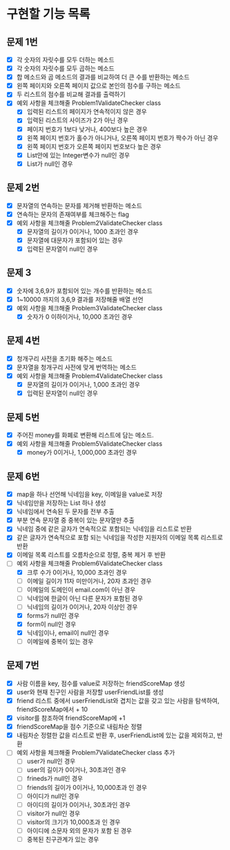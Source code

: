 # 구현할 기능 목록

## 문제 1번
- [x] 각 숫자의 자릿수를 모두 더하는 메소드
- [x] 각 숫자의 자릿수를 모두 곱하는 메소드
- [x] 합 메소드와 곱 메소드의 결과를 비교하여 더 큰 수를 반환하는 메소드
- [x] 왼쪽 페이지와 오른쪽 페이지 값으로 본인의 점수를 구하는 메소드
- [x] 두 리스트의 점수를 비교해 결과를 출력하기
- [x] 예외 사항을 체크해줄 Problem1ValidateChecker class
    - [x] 입력된 리스트의 페이지가 연속적이지 않은 경우
    - [x] 입력된 리스트의 사이즈가 2가 아닌 경우
    - [x] 페이지 번호가 1보다 낮거나, 400보다 높은 경우
    - [x] 왼쪽 페이지 번호가 홀수가 아니거나, 오른쪽 페이지 번호가 짝수가 아닌 경우
    - [x] 왼쪽 페이지 번호가 오른쪽 페이지 번호보다 높은 경우
    - [x] List안에 있는 Integer변수가 null인 경우
    - [x] List<Integer>가 null인 경우

## 문제 2번
- [x] 문자열의 연속하는 문자를 제거해 반환하는 메소드
- [x] 연속하는 문자의 존재여부를 체크해주는 flag
- [x] 예외 사항을 체크해줄 Problem2ValidateChecker class
    - [x] 문자열의 길이가 0이거나, 1000 초과인 경우
    - [x] 문자열에 대문자가 포함되어 있는 경우
    - [x] 입력된 문자열이 null인 경우

## 문제 3
- [x] 숫자에 3,6,9가 포함되어 있는 개수를 반환하는 메소드
- [x] 1~10000 까지의 3,6,9 결과를 저장해줄 배열 선언
- [x] 예외 사항을 체크해줄 Problem3ValidateChecker class
  - [x] 숫자가 0 이하이거나, 10,000 초과인 경우

## 문제 4번
- [x] 청개구리 사전을 초기화 해주는 메소드
- [x] 문자열을 청개구리 사전에 맞게 번역하는 메소드
- [x] 예외 사항을 체크해줄 Problem4ValidateChecker class
  - [x] 문자열의 길이가 0이거나, 1,000 초과인 경우 
  - [x] 입력된 문자열이 null인 경우

## 문제 5번
- [x] 주어진 money를 화폐로 변환해 리스트에 담는 메소드.
- [x] 예외 사항을 체크해줄 Problem5ValidateChecker class
  - [x] money가 0이거나, 1,000,000 초과인 경우

## 문제 6번
- [x] map을 하나 선언해 닉네임을 key, 이메일을 value로 저장
- [x] 닉네임만을 저장하는 List 하나 생성
- [x] 닉네임에서 연속된 두 문자를 전부 추출
- [x] 부분 연속 문자열 중 중복이 있는 문자열만 추출
- [x] 닉네임 중에 같은 글자가 연속적으로 포함되는 닉네임을 리스트로 반환
- [x] 같은 글자가 연속적으로 포함 되는 닉네임을 작성한 지원자의 이메일 목록 리스트로 반환
- [x] 이메일 목록 리스트를 오름차순으로 정렬, 중복 제거 후 반환
- [ ] 예외 사항을 체크해줄 Problem6ValidateChecker class
  - [x] 크루 수가 0이거나, 10,000 초과인 경우
  - [ ] 이메일 길이가 11자 미만이거나, 20자 초과인 경우
  - [ ] 이메일의 도메인이 email.com이 아닌 경우
  - [ ] 닉네임에 한글이 아닌 다른 문자가 포함된 경우
  - [ ] 닉네임의 길이가 0이거나, 20자 이상인 경우
  - [x] forms가 null인 경우
  - [x] form이 null인 경우
  - [x] 닉네임이나, email이 null인 경우
  - [ ] 이메일에 중복이 있는 경우

## 문제 7번
- [x] 사람 이름을 key, 점수를 value로 저장하는 friendScoreMap 생성
- [x] user와 현재 친구인 사람을 저장할 userFriendList를 생성
- [x] friend 리스트 중에서 userFriendList와 겹치는 값을 갖고 있는 사람을 탐색하여, friendScoreMap에서 + 10
- [x] visitor를 참조하여 friendScoreMap에 +1
- [x] friendScoreMap을 점수 기준으로 내림차순 정렬
- [x] 내림차순 정렬한 값을 리스트로 반환 후, userFriendList에 있는 값을 제외하고, 반환
- [ ] 예외 사항을 체크해줄 Problem7ValidateChecker class 추가
  - [ ] user가 null인 경우
  - [ ] user의 길이가 0이거나, 30초과인 경우
  - [ ] frineds가 null인 경우
  - [ ] friends의 길이가 0이거나, 10,000초과 인 경우
  - [ ] 아이디가 null인 경우
  - [ ] 아이디의 길이가 0이거나, 30초과인 경우
  - [ ] visitor가 null인 경우
  - [ ] visitor의 크기가 10,000초과 인 경우
  - [ ] 아이디에 소문자 외의 문자가 포함 된 경우
  - [ ] 중복된 친구관계가 있는 경우